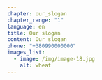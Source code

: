 ```yaml
---
chapter: our_slogan
chapter_range: "1"
language: en
title: Our slogan
content: Our slogan
phone: "+380990000000"
images_list:
  - image: /img/image-18.jpg
    alt: wheat
---
```

